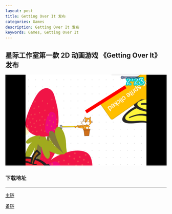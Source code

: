 ```yaml
---
layout: post
title: Getting Over It 发布
categories: Games
description: Getting Over It 发布
keywords: Games, Getting Over It
---
```


## 星际工作室第一款 2D 动画游戏 《Getting Over It》 发布

![icon](https://raw.githubusercontent.com/Galaxy-Studio-Team/sources/master/Getting%20Over%20It/image-20200517083537434.png)

### 下载地址

---

[主链](https://galaxy-studio.coding.net/p/source/d/source/git/lfs/master/Getting%20Over%20It/Getting%20Over%20It.exe)

[备链](https://github.com/Galaxy-Studio-Team/sources/raw/master/Getting%20Over%20It/Getting%20Over%20It.exe)